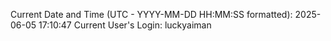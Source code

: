 Current Date and Time (UTC - YYYY-MM-DD HH:MM:SS formatted): 2025-06-05 17:10:47
Current User's Login: luckyaiman
